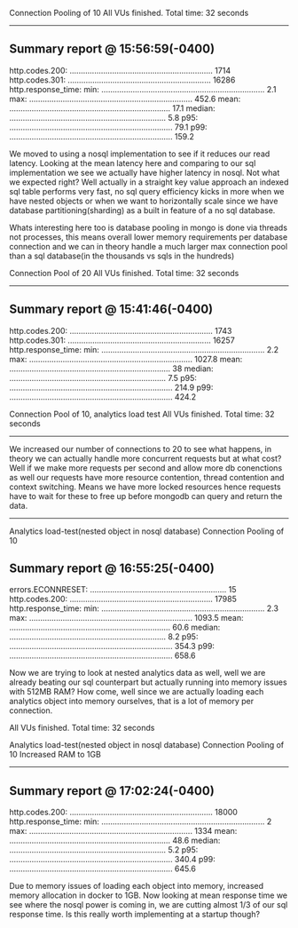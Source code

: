 Connection Pooling of 10
All VUs finished. Total time: 32 seconds

---

## Summary report @ 15:56:59(-0400)

http.codes.200: ................................................................ 1714
http.codes.301: ................................................................ 16286
http.response_time:
min: ......................................................................... 2.1
max: ......................................................................... 452.6
mean: ........................................................................ 17.1
median: ...................................................................... 5.8
p95: ......................................................................... 79.1
p99: ......................................................................... 159.2

We moved to using a nosql implementation to see if it reduces our read latency. Looking at the mean latency here and comparing to our sql implementation we see we actually have higher latency in nosql. Not what we expected right? Well actually in a straight key value approach an indexed sql table performs very fast, no sql query efficiency kicks in more when we have nested objects or when we want to horizontally scale since we have database partitioning(sharding) as a built in feature of a no sql database.

Whats interesting here too is database pooling in mongo is done via threads not processes, this means overall lower memory requirements per database connection and we can in theory handle a much larger max connection pool than a sql database(in the thousands vs sqls in the hundreds)

Connection Pool of 20
All VUs finished. Total time: 32 seconds

---

## Summary report @ 15:41:46(-0400)

http.codes.200: ................................................................ 1743
http.codes.301: ................................................................ 16257
http.response_time:
min: ......................................................................... 2.2
max: ......................................................................... 1027.8
mean: ........................................................................ 38
median: ...................................................................... 7.5
p95: ......................................................................... 214.9
p99: ......................................................................... 424.2

Connection Pool of 10, analytics load test
All VUs finished. Total time: 32 seconds

---

We increased our number of connections to 20 to see what happens, in theory we can actually handle more concurrent requests but at what cost? Well if we make more requests per second and allow more db conenctions as well our requests have more resource contention, thread contention and context switching. Means we have more locked resources hence requests have to wait for these to free up before mongodb can query and return the data.

---

Analytics load-test(nested object in nosql database)
Connection Pooling of 10

## Summary report @ 16:55:25(-0400)

errors.ECONNRESET: ............................................................. 15
http.codes.200: ................................................................ 17985
http.response_time:
min: ......................................................................... 2.3
max: ......................................................................... 1093.5
mean: ........................................................................ 60.6
median: ...................................................................... 8.2
p95: ......................................................................... 354.3
p99: ......................................................................... 658.6

Now we are trying to look at nested analytics data as well, well we are already beating our sql counterpart but actually running into memory issues with 512MB RAM? How come, well since we are actually loading each analytics object into memory ourselves, that is a lot of memory per connection.

All VUs finished. Total time: 32 seconds

Analytics load-test(nested object in nosql database)
Connection Pooling of 10
Increased RAM to 1GB

---

## Summary report @ 17:02:24(-0400)

http.codes.200: ................................................................ 18000
http.response_time:
min: ......................................................................... 2
max: ......................................................................... 1334
mean: ........................................................................ 48.6
median: ...................................................................... 5.2
p95: ......................................................................... 340.4
p99: ......................................................................... 645.6

Due to memory issues of loading each object into memory, increased memory allocation in docker to 1GB. Now looking at mean response time we see where the nosql power is coming in, we are cutting almost 1/3 of our sql response time. Is this really worth implementing at a startup though?
